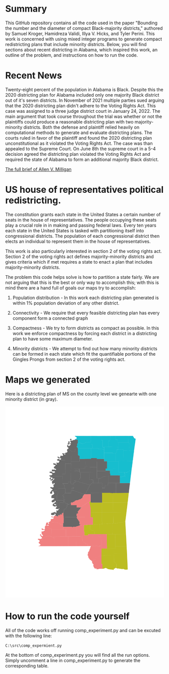 # Summary
This GitHub repository contains all the code used in the paper "Bounding the number and the diameter of compact Black-majority districts," authored by Samuel Kroger, Hamidreza Validi, Illya V. Hicks, and Tyler Perini. This work is concerned with using mixed integer programs to generate compact redistricting plans that include minority districts. Below, you will find sections about recent districting in Alabama, which inspired this work, an outline of the problem, and instructions on how to run the code.

# Recent News

Twenty-eight percent of the population in Alabama is Black.
Despite this the 2020 districting plan for Alabama included only one majority Black district out of it's seven districts.
In November of 2021 multiple parties sued arguing that the 2020 districting plan didn't adhere to the Voting Rights Act.
This case was assigned to a three judge district court in January 24, 2022.
The main argument that took course throughout the trial was whether or not the plaintiffs could produce a reasonable districting plan with two majority-minority districts.
Both the defense and plaintiff relied heavily on computational methods to generate and evaluate districting plans.
The courts ruled in favor of the plaintiff and found the 2020 districting plan unconstitutional as it violated the Voting Rights Act.
The case was than appealed to the Supreme Court.
On June 8th the supreme court in a 5-4 decision agreed the districting plan violated the Voting Rights Act and required the state of Alabama to form an additional majority Black district.

[The full brief of Allen V. Milligan](https://www.google.com/url?sa=t&rct=j&q=&esrc=s&source=web&cd=&ved=2ahUKEwi3-ubP7MD_AhV5AjQIHR_rDlwQFnoECB0QAQ&url=https%3A%2F%2Fwww.supremecourt.gov%2Fopinions%2F22pdf%2F21-1086_1co6.pdf&usg=AOvVaw2Ng7CmddUuLyeg__9GeXcB)

# US house of representatives political redistricting.
The constitution grants each state in the United States a certain number of seats in the house of representatives. The people occupying these seats play a crucial role in in making and passing federal laws. Every ten years each state in the United States is tasked with partitioning itself into congressional districts. The population of each congressional district then elects an individual to represent them in the house of representatives. 

This work is also particularly interested in section 2 of the voting rights act. Section 2 of the voting rights act defines majority-minority districts and gives criteria which if met requires a state to enact a plan that includes majority-minority districts.

The problem this code helps solve is how to partition a state fairly. We are not arguing that this is the best or only way to accomplish this; with this is mind there are a hand full of goals our maps try to accomplish:

1. Population distribution - In this work each districting plan generated is within 1% population deviation of any other district. 

2. Connectivity - We require that every feasible districting plan has every component form a connected graph

3. Compactness - We try to form districts as compact as possible. In this work we enforce compactness by forcing each district in a districting plan to have some maximum diameter. 

4. Minority districts - We attempt to find out how many minority districts can be formed in each state which fit the quantifiable portions of the Gingles Prongs from section 2 of the voting rights act.

# Maps we generated
Here is a districting plan of MS on the county level we genearte with one minority district (in gray).

![MS_s6](results/images_in_paper/MS_map_MIP_opt.png)

# How to run the code yourself

All of the code works off running comp_experiment.py and can be excuted with the following line:
```
C:\src\comp_expermient.py
```
At the bottom of comp_experiment.py you will find all the run options.
Simply uncomment a line in comp_experiment.py to generate the corresponding table.

